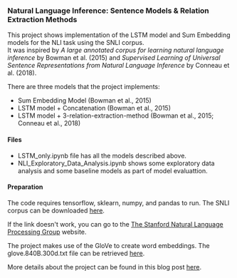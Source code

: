 ### Natural Language Inference: Sentence Models & Relation Extraction Methods

This project shows implementation of the LSTM model and Sum Embedding models for the NLI task using the SNLI corpus.  
It was inspired by _A large annotated corpus for learning natural language inference_ by Bowman et al. (2015) and _Supervised Learning of Universal Sentence Representations from Natural Language Inference_ by Conneau et al. (2018).

There are three models that the project implements: 
- Sum Embedding Model (Bowman et al., 2015)
- LSTM model + Concatenation (Bowman et al., 2015)
- LSTM model + 3-relation-extraction-method (Bowman et al., 2015; Conneau et al., 2018)

#### Files
- LSTM_only.ipynb file has all the models described above.
- NLI_Exploratory_Data_Analysis.ipynb shows some exploratory data analysis and some baseline models as part of model evaluattion.  

#### Preparation
The code requires tensorflow, sklearn, numpy, and pandas to run. 
The SNLI corpus can be downloaded [here](https://nlp.stanford.edu/projects/snli/snli_1.0.zip/). 

If the link doesn't work, you can go to the [The Stanford Natural Language Processing Group](https://nlp.stanford.edu/projects/snli/) website.

The project makes use of the GloVe to create word embeddings. The glove.840B.300d.txt file can be retrieved [here](https://www.kaggle.com/takuok/glove840b300dtxt). 

More details about the project can be found in this blog post [here](https://jessjkim-1.medium.com/natural-language-inference-exploring-sentence-models-and-relation-extraction-methods-6fe27b3e0d43?source=friends_link&sk=308cf2bcbb984e173183ade0a74af987). 

